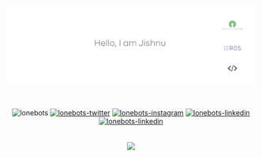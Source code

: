 [![GitHub Banner - Jishnu Suresh](lonebotsbg_background_removed.png)](https://twitter.com/intent/follow?screen_name=lonebots)

<br/>
<!--<p font-size="bolder" align="center"><a href="https://lonebots.github.io"> Let's Explore! </a></p>-->

<div align="center">

<!--GITHUBSTAT STREAK
[![GitHub Streak](http://github-readme-streak-stats.herokuapp.com?user=lonebots&theme=tokyonight&hide_border=true&date_format=j%20M%5B%20Y%5D)](https://git.io/streak-stats)-->

<!--GITHUB CONTRIBUTE SNAKE
![github contribution grid snake animation](https://raw.githubusercontent.com/lonebots/lonebots/output/github-contribution-grid-snake-dark.svg#gh-dark-mode-only)![github contribution grid snake animation](https://raw.githubusercontent.com/lonebots/lonebots/output/github-contribution-grid-snake.svg#gh-light-mode-only)-->
</div>

<p align="center"> 
<img src="https://komarev.com/ghpvc/?username=lonebots&label=Profile%20views&color=0e75b6&style=for-the-badge" alt="lonebots" />
<a href="https://twitter.com/intent/follow?screen_name=lonebots" target="__blank"><img src="https://img.shields.io/twitter/follow/lonebots?logo=twitter&color=0e75b6&style=for-the-badge" alt="lonebots-twitter"/></a>
<a href="https://instagram.com/lonebots" target="__blank"><img src="https://img.shields.io/badge/instagram-E4405F?style=for-the-badge&logo=instagram&logoColor=white" alt="lonebots-instagram"/></a>
<a href="https://linkedin.com/in/lonebots" target="__blank"><img src="https://img.shields.io/badge/linkedin-%230077B5.svg?style=for-the-badge&logo=linkedin&logoColor=white" alt="lonebots-linkedin"/></a>
<a href="mailto:jishnusurajila@gmail.com?subject=Hey%20Jishnu,%20you%20are%20awesome" target="__blank"><img src="https://img.shields.io/badge/Gmail-D14836?style=for-the-badge" alt="lonebots-linkedin"/></a>
    <br/>
    <br/>
    <br/>
<a href="https://www.buymeacoffee.com/lonebots" target="__blank"><img src="https://img.buymeacoffee.com/button-api/?text=Buy me a coffee&emoji=&slug=lonebots&button_colour=f6d32d&font_colour=000000&font_family=Poppins&outline_colour=000000&coffee_colour=FFDD00" /></a>
</p>

